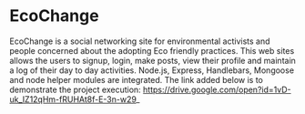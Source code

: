 # EcoChange
EcoChange is a social networking site for environmental activists and people concerned about the adopting Eco friendly practices. This web sites allows the users to signup, login, make posts, view their profile and maintain a log of their day to day activities. Node.js, Express, Handlebars, Mongoose and node helper modules are integrated. The link added below is to demonstrate the project execution:
https://drive.google.com/open?id=1vD-uk_IZ12qHm-fRUHAt8f-E-3n-w29_
